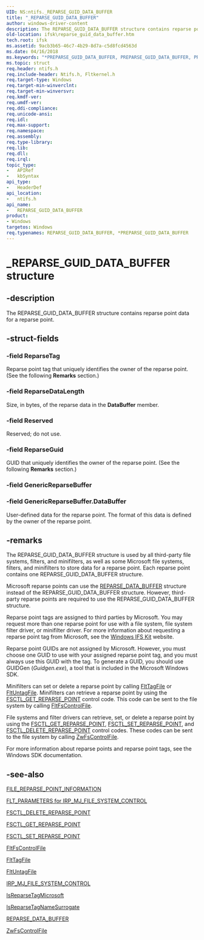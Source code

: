 ```yaml
---
UID: NS:ntifs._REPARSE_GUID_DATA_BUFFER
title: "_REPARSE_GUID_DATA_BUFFER"
author: windows-driver-content
description: The REPARSE_GUID_DATA_BUFFER structure contains reparse point data for a reparse point.
old-location: ifsk\reparse_guid_data_buffer.htm
tech.root: ifsk
ms.assetid: 9acb3b65-46c7-4b29-8d7a-c5d8fcd4563d
ms.date: 04/16/2018
ms.keywords: "*PREPARSE_GUID_DATA_BUFFER, PREPARSE_GUID_DATA_BUFFER, PREPARSE_GUID_DATA_BUFFER structure pointer [Installable File System Drivers], REPARSE_GUID_DATA_BUFFER, REPARSE_GUID_DATA_BUFFER structure [Installable File System Drivers], _REPARSE_GUID_DATA_BUFFER, fileinformationstructures_d020fad8-2a4b-4fe6-a1ca-bbf7575418b5.xml, ifsk.reparse_guid_data_buffer, ntifs/PREPARSE_GUID_DATA_BUFFER, ntifs/REPARSE_GUID_DATA_BUFFER"
ms.topic: struct
req.header: ntifs.h
req.include-header: Ntifs.h, Fltkernel.h
req.target-type: Windows
req.target-min-winverclnt: 
req.target-min-winversvr: 
req.kmdf-ver: 
req.umdf-ver: 
req.ddi-compliance: 
req.unicode-ansi: 
req.idl: 
req.max-support: 
req.namespace: 
req.assembly: 
req.type-library: 
req.lib: 
req.dll: 
req.irql: 
topic_type:
-	APIRef
-	kbSyntax
api_type:
-	HeaderDef
api_location:
-	ntifs.h
api_name:
-	REPARSE_GUID_DATA_BUFFER
product:
- Windows
targetos: Windows
req.typenames: REPARSE_GUID_DATA_BUFFER, *PREPARSE_GUID_DATA_BUFFER
---
```


# _REPARSE_GUID_DATA_BUFFER structure


## -description


The REPARSE_GUID_DATA_BUFFER structure contains reparse point data for a reparse point. 


## -struct-fields




### -field ReparseTag

Reparse point tag that uniquely identifies the owner of the reparse point. (See the following <b>Remarks</b> section.) 


### -field ReparseDataLength

Size, in bytes, of the reparse data in the <b>DataBuffer</b> member. 


### -field Reserved

Reserved; do not use. 


### -field ReparseGuid

GUID that uniquely identifies the owner of the reparse point. (See the following <b>Remarks</b> section.) 


### -field GenericReparseBuffer


### -field GenericReparseBuffer.DataBuffer

User-defined data for the reparse point. The format of this data is defined by the owner of the reparse point. 


## -remarks



The REPARSE_GUID_DATA_BUFFER structure is used by all third-party file systems, filters, and minifilters, as well as some Microsoft file systems, filters, and minifilters to store data for a reparse point. Each reparse point contains one REPARSE_GUID_DATA_BUFFER structure. 

Microsoft reparse points can use the <a href="https://msdn.microsoft.com/library/windows/hardware/ff552012">REPARSE_DATA_BUFFER</a> structure instead of the REPARSE_GUID_DATA_BUFFER structure. However, third-party reparse points are required to use the REPARSE_GUID_DATA_BUFFER structure. 

Reparse point tags are assigned to third parties by Microsoft. You may request more than one reparse point for use with a file system, file system filter driver, or minifilter driver. For more information about requesting a reparse point tag from Microsoft, see the <a href="https://go.microsoft.com/fwlink/p/?linkid=8706">Windows IFS Kit</a> website. 

Reparse point GUIDs are not assigned by Microsoft. However, you must choose one GUID to use with your assigned reparse point tag, and you must always use this GUID with the tag. To generate a GUID, you should use GUIDGen (<i>Guidgen.exe</i>), a tool that is included in the Microsoft Windows SDK. 

Minifilters can set or delete a reparse point by calling <a href="https://msdn.microsoft.com/library/windows/hardware/ff544589">FltTagFile</a> or <a href="https://msdn.microsoft.com/library/windows/hardware/ff544608">FltUntagFile</a>. Minifilters can retrieve a reparse point by using the <a href="https://msdn.microsoft.com/library/windows/hardware/ff544836">FSCTL_GET_REPARSE_POINT</a> control code. This code can be sent to the file system by calling <a href="https://msdn.microsoft.com/library/windows/hardware/ff542988">FltFsControlFile</a>. 

File systems and filter drivers can retrieve, set, or delete a reparse point by using the <a href="https://msdn.microsoft.com/library/windows/hardware/ff544836">FSCTL_GET_REPARSE_POINT</a>, <a href="https://msdn.microsoft.com/library/windows/hardware/ff545568">FSCTL_SET_REPARSE_POINT</a>, and <a href="https://msdn.microsoft.com/library/windows/hardware/ff544828">FSCTL_DELETE_REPARSE_POINT</a> control codes. These codes can be sent to the file system by calling <a href="https://msdn.microsoft.com/library/windows/hardware/ff566462">ZwFsControlFile</a>. 

For more information about reparse points and reparse point tags, see the Windows SDK documentation.  




## -see-also




<a href="https://msdn.microsoft.com/library/windows/hardware/ff540354">FILE_REPARSE_POINT_INFORMATION</a>



<a href="https://msdn.microsoft.com/library/windows/hardware/ff544705">FLT_PARAMETERS for IRP_MJ_FILE_SYSTEM_CONTROL</a>



<a href="https://msdn.microsoft.com/library/windows/hardware/ff544828">FSCTL_DELETE_REPARSE_POINT</a>



<a href="https://msdn.microsoft.com/library/windows/hardware/ff544836">FSCTL_GET_REPARSE_POINT</a>



<a href="https://msdn.microsoft.com/library/windows/hardware/ff545568">FSCTL_SET_REPARSE_POINT</a>



<a href="https://msdn.microsoft.com/library/windows/hardware/ff542988">FltFsControlFile</a>



<a href="https://msdn.microsoft.com/library/windows/hardware/ff544589">FltTagFile</a>



<a href="https://msdn.microsoft.com/library/windows/hardware/ff544608">FltUntagFile</a>



<a href="https://msdn.microsoft.com/library/windows/hardware/ff550751">IRP_MJ_FILE_SYSTEM_CONTROL</a>



<a href="https://msdn.microsoft.com/library/windows/hardware/ff549452">IsReparseTagMicrosoft</a>



<a href="https://msdn.microsoft.com/library/windows/hardware/ff549462">IsReparseTagNameSurrogate</a>



<a href="https://msdn.microsoft.com/library/windows/hardware/ff552012">REPARSE_DATA_BUFFER</a>



<a href="https://msdn.microsoft.com/library/windows/hardware/ff566462">ZwFsControlFile</a>
 

 

